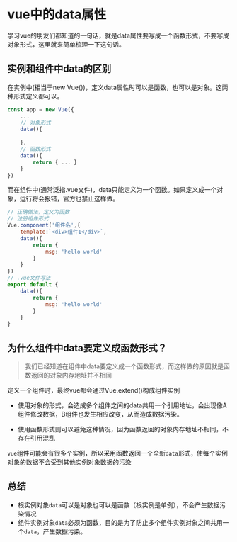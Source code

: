 # vue中的data属性

学习vue的朋友们都知道的一句话，就是data属性要写成一个函数形式，不要写成对象形式，这里就来简单梳理一下这句话。



## 实例和组件中data的区别

在实例中(相当于new Vue())，定义data属性时可以是函数，也可以是对象。这两种形式定义都可以。

```js
const app = new Vue({
    ...
    // 对象形式
    data(){
    
	},
    // 函数形式
    data(){
    	return { ... }
	}
})
```

而在组件中(通常泛指.vue文件)，data只能定义为一个函数。如果定义成一个对象，运行将会报错，官方也禁止这样做。

```js
// 正确做法，定义为函数
// 注册组件形式
Vue.component('组件名',{
    template:`<div>组件1</div>`,
    data(){
        return {
            msg: 'hello world'
        }
    }
})
// .vue文件写法
export default {
    data(){
        return {
            msg: 'hello world'
        }
    }
}
```

## 为什么组件中data要定义成函数形式？

> 我们已经知道在组件中data要定义成一个函数形式，而这样做的原因就是函数返回的对象内存地址并不相同

定义一个组件时，最终vue都会通过Vue.extend()构成组件实例

- 使用对象的形式，会造成多个组件之间的data共用一个引用地址，会出现像A组件修改数据，B组件也发生相应改变，从而造成数据污染。

- 使用函数形式则可以避免这种情况，因为函数返回的对象内存地址不相同，不存在引用混乱

`vue`组件可能会有很多个实例，所以采用函数返回一个全新`data`形式，使每个实例对象的数据不会受到其他实例对象数据的污染



## 总结

- 根实例对象`data`可以是对象也可以是函数（根实例是单例），不会产生数据污染情况
- 组件实例对象`data`必须为函数，目的是为了防止多个组件实例对象之间共用一个`data`，产生数据污染。